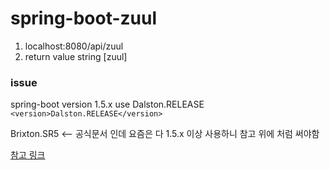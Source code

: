# spring-boot-zuul


1. localhost:8080/api/zuul
2. return value string [zuul]

### issue

spring-boot version 1.5.x use Dalston.RELEASE
`<version>Dalston.RELEASE</version>`

Brixton.SR5 <-- 공식문서 인데 요즘은 다 1.5.x 이상 사용하니 참고 위에 처럼 써야함

[참고 링크](https://stackoverflow.com/questions/44646387/spring-boot-failed-to-introspect-annotated-methods-on-class-org-springframework)
